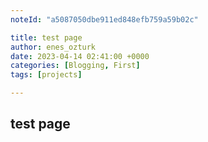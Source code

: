 ```yaml
---
noteId: "a5087050dbe911ed848efb759a59b02c"

title: test page
author: enes_ozturk
date: 2023-04-14 02:41:00 +0000
categories: [Blogging, First]
tags: [projects]

---
```


## test page